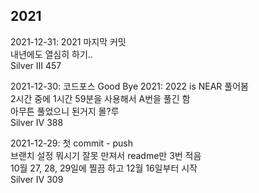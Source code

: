 ## 2021  
2021-12-31: 2021 마지막 커밋   
내년에도 열심히 하기..   
Silver III 457   

2021-12-30: 코드포스 Good Bye 2021: 2022 is NEAR 풀어봄   
2시간 중에 1시간 59분을 사용해서 A번을 풀긴 함   
아무튼 풀었으니 된거지 몰?루   
Silver IV 388    

2021-12-29: 첫 commit - push   
브랜치 설정 뭐시기 잘못 만져서 readme만 3번 적음   
10월 27, 28, 29일에 찔끔 하고 12월 16일부터 시작   
Silver IV 309   
